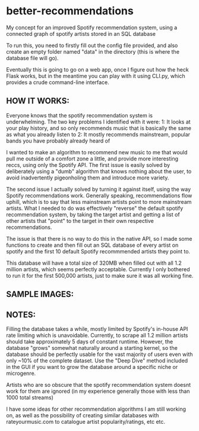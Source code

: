 # better-recommendations
My concept for an improved Spotify recommendation system, using a connected graph of spotify artists stored in an SQL database

To run this, you need to firstly fill out the config file provided, and also create an empty folder named "data" in the directory (this is where the database file will go).

Eventually this is going to go on a web app, once I figure out how the heck Flask works, but in the meantime you can play with it using CLI.py, which provides a crude command-line interface.

HOW IT WORKS:
------------
Everyone knows that the spotify recommendation system is underwhelming. The two key problems I identified with it were:
  1: It looks at your play history, and so only recommends music that is basically the same as what you already listen to
  2: It mostly recommends mainstream, popular bands you have probably already heard of

I wanted to make an algorithm to recommend new music to me that would pull me outside of a comfort zone a little, and provide more interesting reccs, using only the Spotify API. The first issue is easily solved by deliberately using a "dumb" algorithm that knows nothing about the user, to avoid inadvertently pigeonholing them and introduce more variety.

The second issue I actually solved by turning it against itself, using the way Spotify recommendations work.
Generally speaking, recommendations flow uphill, which is to say that less mainstream artists point to more mainstream artists. What I needed to do was effectively "reverse" the default spotify recommendation system, by taking the target artist and getting a list of other artists that "point" to the target in their own respective recommendations.

The issue is that there is no way to do this in the native API, so I made some functions to create and then fill out an SQL database of every artist on spotify and the first 10 default Spotify recommmended artists they point to.

This database will have a total size of 320MB when filled out with all 1.2 million artists, which seems perfectly acceptable. Currently I only bothered to run it for the first 500,000 artists, just to make sure it was all working fine.

SAMPLE IMAGES:
---------

NOTES:
------
Filling the database takes a while, mostly limited by Spotify's in-house API rate limiting which is unavoidable. Currently, to scrape all 1.2 million artists should take approximately 5 days of constant runtime. However, the database "grows" somewhat naturally around a starting kernel, so the database should be perfectly usable for the vast majority of users even with only ~10% of the complete dataset. Use the "Deep Dive" method included in the GUI if you want to grow the database around a specific niche or microgenre.

Artists who are so obscure that the spotify recommendation system doesnt work for them are ignored (in my experience generally those with less than 1000 total streams)

I have some ideas for other recommendation algorithms I am still working on, as well as the possibility of creating similar databases with rateyourmusic.com to catalogue artist popularity/ratings, etc etc.

